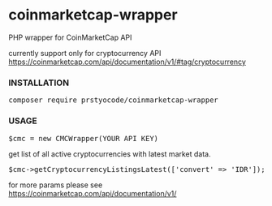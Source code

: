 # coinmarketcap-wrapper
PHP wrapper for CoinMarketCap API

currently support only for cryptocurrency API https://coinmarketcap.com/api/documentation/v1/#tag/cryptocurrency

<h3>INSTALLATION</h3>
<pre>composer require prstyocode/coinmarketcap-wrapper</pre>
<h3>USAGE</h3>

<pre>$cmc = new CMCWrapper(YOUR_API_KEY)</pre>
get list of all active cryptocurrencies with latest market data.
<pre>$cmc->getCryptocurrencyListingsLatest(['convert' => 'IDR']);</pre>
for more params please see https://coinmarketcap.com/api/documentation/v1/
